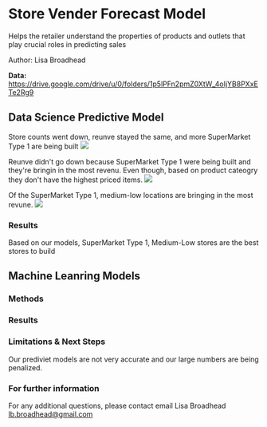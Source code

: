 # Store Vender Forecast Model
Helps the retailer understand the properties of products and outlets that play crucial roles in predicting sales

Author: Lisa Broadhead

<strong>Data:</strong>
https://drive.google.com/drive/u/0/folders/1p5lPFn2pmZ0XtW_4oIjYB8PXxETe2Rg9

## Data Science Predictive Model

Store counts went down, reunve stayed the same, and more SuperMarket Type 1 are being built
<img src="https://github.com/lisabroadhead/store-vender-forecast/blob/main/stores_sales_2.png" />

Reunve didn't go down because SuperMarket Type 1 were being built and they're bringin in the most revenu. Even though, based on product cateogry they don't have the highest priced items. 
<img src="https://github.com/lisabroadhead/store-vender-forecast/blob/main/Screen%20Shot%202022-06-30%20at%2012.06.43%20PM.png" />

Of the SuperMarket Type 1, medium-low locations are bringing in the most revune.
<img src="https://github.com/lisabroadhead/store-vender-forecast/blob/main/store_type_size%20(1).png" />

### Results
Based on our models, SuperMarket Type 1, Medium-Low stores are the best stores to build
## Machine Leanring Models

### Methods

### Results

### Limitations & Next Steps
Our prediviet models are not very accurate and our large numbers are being penalized.


### For further information
For any additional questions, please contact email
Lisa Broadhead
lb.broadhead@gmail.com
